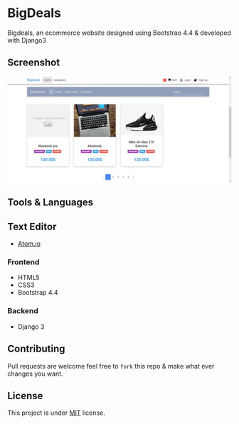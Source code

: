 # BigDeals
Bigdeals, an ecommerce website designed using Bootstrao 4.4 & developed with Django3

## Screenshot
![](shot1.jpg)

## Tools & Languages
## Text Editor
 - [Atom.io](https://atom.io/)
### Frontend
 - HTML5
 - CSS3
 - Bootstrap 4.4
### Backend 
 - Django 3


## Contributing
Pull requests are welcome feel free to ```fork``` this repo & make what ever changes you want.

## License
This project is under [MIT](https://opensource.org/licenses/MIT) license.
